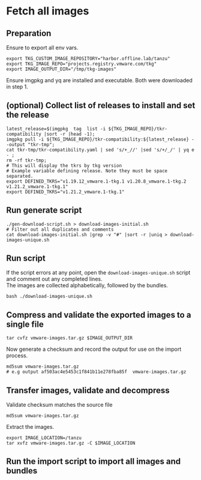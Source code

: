 # Fetch all images

## Preparation
Ensure to export all env vars.
```
export TKG_CUSTOM_IMAGE_REPOSITORY="harbor.offline.lab/tanzu"
export TKG_IMAGE_REPO="projects.registry.vmware.com/tkg"
export IMAGE_OUTPUT_DIR="/tmp/tkg-images"
```
Ensure imgpkg and yq are installed and executable. Both were downloaded in step 1.

## (optional) Collect list of releases to install and set the release
```
latest_release=$(imgpkg  tag  list -i ${TKG_IMAGE_REPO}/tkr-compatibility |sort -r |head -1);
imgpkg pull -i ${TKG_IMAGE_REPO}/tkr-compatibility:${latest_release} --output "tkr-tmp";
cat tkr-tmp/tkr-compatibility.yaml | sed 's/+_//' |sed 's/+/_/' | yq e - ;
rm -rf tkr-tmp;
# This will display the tkrs by tkg version
# Example variable defining release. Note they must be space separated.
export DEFINED_TKRS="v1.19.12_vmware.1-tkg.1 v1.20.8_vmware.1-tkg.2 v1.21.2_vmware.1-tkg.1"
export DEFINED_TKRS="v1.21.2_vmware.1-tkg.1"
```

## Run generate script
```
./gen-download-script.sh > download-images-initial.sh
# Filter out all duplicates and comments
cat download-images-initial.sh |grep -v "#" |sort -r |uniq > download-images-unique.sh

```
## Run script
If the script errors at any point, open the `download-images-unique.sh` script and comment out any completed lines. </br>
The images are collected alphabetically, followed by the bundles.
```
bash ./download-images-unique.sh
```

## Compress and validate the exported images to a single file
```
tar cvfz vmware-images.tar.gz $IMAGE_OUTPUT_DIR
```
Now generate a checksum and record the output for use on the import process.
```
md5sum vmware-images.tar.gz
# e.g output af503ac4e5453c1f841b11e278fba85f  vmware-images.tar.gz
```

## Transfer images, validate and decompress
Validate checksum matches the source file
```
md5sum vmware-images.tar.gz
```
Extract the images.
```
export IMAGE_LOCATION=/tanzu
tar xvfz vmware-images.tar.gz -C $IMAGE_LOCATION
```

## Run the import script to import all images and bundles

